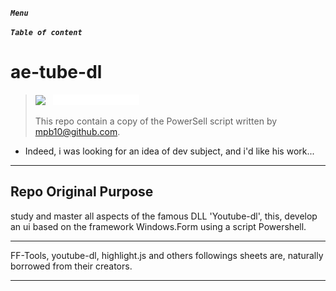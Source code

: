 <link rel="stylesheet" href="./assets/md.css">

<div id="right" class="right-box">

***`Menu`***

</div>

<div id="left" class="left-box">

***`Table of content`***

</div>

# ae-tube-dl

> <img src="./assets/warn/warn.ico" width=15px;> &nbsp; ![NOTE](./assets/warn/warn.svg)
>
> This repo contain a copy of the PowerSell script written by [mpb10@github.com](https://github.com/mpb10/PowerShell-Youtube-dl).

- Indeed, i was looking for an idea of dev subject, and i'd like his work...

---

## Repo Original Purpose

study and master all aspects of the famous DLL 'Youtube-dl', this, develop an ui based on the framework Windows.Form using a script Powershell.

---

FF-Tools, youtube-dl, highlight.js and others followings sheets are, naturally borrowed from their creators.

---

